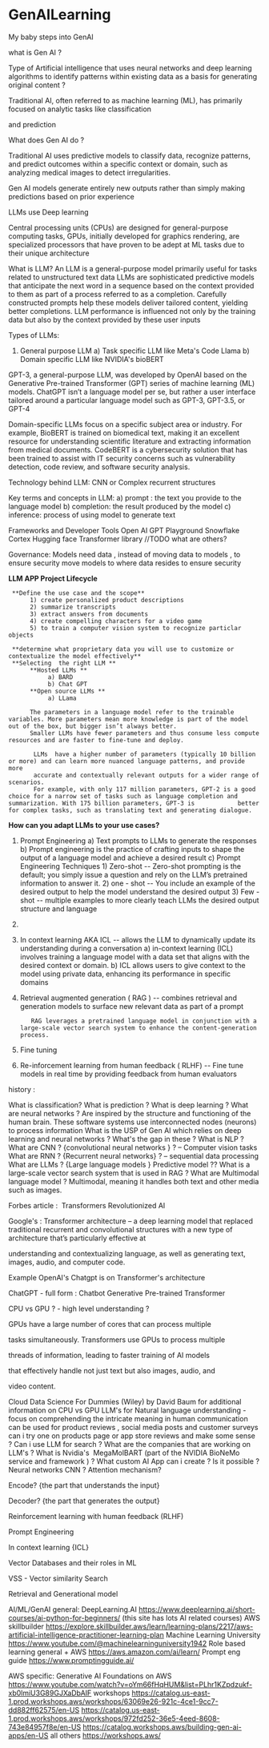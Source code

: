 # GenAILearning
My baby steps into GenAI

what is Gen AI ?

Type of Artificial intelligence that uses neural networks and deep learning algorithms to identify patterns within existing data as a basis for generating original content ?

Traditional AI, often referred to as machine learning (ML), has primarily focused on analytic tasks like classification

and prediction

What does Gen AI do ?

Traditional AI uses predictive models to classify data, recognize patterns, and predict outcomes within a specific context or domain, such as analyzing medical images to detect irregularities. 

Gen AI models generate entirely new outputs rather than simply making predictions based on prior experience

LLMs use Deep learning 

Central processing units (CPUs) are designed for general-purpose computing tasks, GPUs, initially developed for graphics rendering, are specialized processors that have proven to be adept at ML tasks due to their unique architecture

What is LLM?
An LLM is a general-purpose model primarily useful for tasks related to unstructured text data
LLMs are sophisticated predictive models that anticipate the next word in a sequence based on the context provided to them as part of a process referred to as a completion. Carefully constructed prompts help these models deliver tailored content, yielding better completions. LLM performance is influenced not only by
the training data but also by the context provided by these user inputs

Types of LLMs:
1) General purpose LLM
     a) Task specific LLM like Meta's Code Llama
     b)  Domain specific LLM like NVIDIA's bioBERT

GPT-3, a general-purpose LLM, was developed by OpenAI based on the Generative Pre-trained Transformer (GPT) series of machine learning (ML) models. ChatGPT isn’t a language model
per se, but rather a user interface tailored around a particular language model such as GPT-3, GPT-3.5, or GPT-4 

Domain-specific LLMs focus on a specific subject area or industry. For example, BioBERT is trained on biomedical text, making it an excellent resource for understanding scientific literature
and extracting information from medical documents. CodeBERT is a cybersecurity solution that has been trained to assist with IT security concerns such as vulnerability detection, code review,
and software security analysis. 

Technology behind LLM: CNN or Complex recurrent structures

Key terms and concepts in LLM:
a) prompt : the text you provide to the language model
b) completion: the result produced by the model
c) inference: process of using model to generate text

  Frameworks and Developer Tools
  Open AI GPT Playground
  Snowflake Cortex
  Hugging face Transformer library 
  //TODO what are others?

Governance: Models need data , instead of moving data to models , to ensure security move models to where data resides to ensure security

**LLM APP Project Lifecycle**
     
     **Define the use case and the scope**
          1) create personalized product descriptions
          2) summarize transcripts
          3) extract answers from documents
          4) create compelling characters for a video game 
          5) to train a computer vision system to recognize particlar objects

     **determine what proprietary data you will use to customize or contextualize the model effectively**
     **Selecting  the right LLM **
          **Hosted LLMs **
               a) BARD
               b) Chat GPT
          **Open source LLMs **
               a) LLama

          The parameters in a language model refer to the trainable variables. More parameters mean more knowledge is part of the model out of the box, but bigger isn’t always better. 
          Smaller LLMs have fewer parameters and thus consume less compute resources and are faster to fine-tune and deploy.

           LLMs  have a higher number of parameters (typically 10 billion or more) and can learn more nuanced language patterns, and provide more
           accurate and contextually relevant outputs for a wider range of scenarios.
           For example, with only 117 million parameters, GPT-2 is a good choice for a narrow set of tasks such as language completion and summarization. With 175 billion parameters, GPT-3 is            better for complex tasks, such as translating text and generating dialogue.


**How can you adapt LLMs to your use cases?**

1) Prompt Engineering
          a) Text prompts to LLMs to generate the responses
          b) Prompt engineering is the practice of crafting inputs to shape the output of a language model and achieve a desired result
          c) Prompt Engineering Techniques
                  1) Zero-shot -- Zero-shot prompting is the default; you simply issue a question and rely on the LLM’s pretrained information to answer it.
                  2) one - shot -- You include an example of the desired output to help the model understand the desired output
                  3) Few - shot -- multiple examples to more clearly teach LLMs the desired output structure and language

3)
4) In context learning AKA ICL -- allows the LLM to dynamically update its understanding during a conversation
             a)  in-context learning (ICL) involves training a language model with a data set that aligns with the desired context or domain.
             b) ICL allows users to give context to the model using private data, enhancing its performance in specific domains
6) Retrieval augmented generation ( RAG ) -- combines retrieval and generation models to surface new relevant data as part  of a prompt

          RAG leverages a pretrained language model in conjunction with a large-scale vector search system to enhance the content-generation process. 
8) Fine tuning
9) Re-inforcement learning from human feedback ( RLHF) -- Fine tune models in real time by providing feedback from human evaluators


history :

What is classification?
What is prediction ?
What is deep learning ?
What are neural networks ?
Are inspired by the structure and functioning of the human brain. These software systems use interconnected nodes (neurons) to process information
What is the USP of Gen AI which relies on deep learning and neural networks ? What's the gap in these ?
What is NLP ?
What are CNN ? {convolutional neural networks } ? – Computer vision tasks
What are RNN ? {Recurrent neural networks} ? – sequential data processing 
What are LLMs ? {Large language models }
Predictive model ??
What is a large-scale vector search system that is used in RAG ?
What are Multimodal language model ?
  Multimodal, meaning it handles both text and other media such as images.
  
Forbes article :  Transformers Revolutionized AI

Google's : Transformer architecture – a deep learning model that replaced traditional recurrent and convolutional structures with a new type of architecture that’s particularly effective at

understanding and contextualizing language, as well as generating text, images, audio, and computer code.

Example OpenAI's Chatgpt is on Transformer's architecture 

ChatGPT - full form : Chatbot Generative Pre-trained Transformer

CPU vs GPU ? - high level understanding ?

GPUs have a large number of cores that can process multiple

tasks simultaneously. Transformers use GPUs to process multiple

threads of information, leading to faster training of AI models

that effectively handle not just text but also images, audio, and

video content.

Cloud Data Science For Dummies (Wiley) by David Baum for additional information on CPU vs GPU
LLM's for Natural language understanding - focus on comprehending the intricate meaning in human communication
can be used for product reviews , social media posts and customer surveys
can i try one on products page or app store reviews and make some sense ?
Can i use LLM for search ?
What are the companies that are working on LLM's ?
What is Nvidia's  MegaMolBART (part of the NVIDIA BioNeMo service and framework ) ?
What custom AI App can i create ? Is it possible ?
Neural networks
CNN ?
Attention mechanism?

Encode? {the part that understands the input}

Decoder? {the part that generates the output}

Reinforcement learning with human feedback (RLHF)

Prompt Engineering

In context learning {ICL}

Vector Databases and their roles in ML

VSS - Vector similarity Search

Retrieval and Generational model 

AI/ML/GenAI general:
DeepLearning.AI https://www.deeplearning.ai/short-courses/ai-python-for-beginners/ (this site has lots AI related courses)
AWS skillbuilder https://explore.skillbuilder.aws/learn/learning-plans/2217/aws-artificial-intelligence-practitioner-learning-plan
Machine Learning University https://www.youtube.com/@machinelearninguniversity1942
Role based learning general + AWS https://aws.amazon.com/ai/learn/
Prompt eng guide https://www.promptingguide.ai/ 


AWS specific:
Generative AI Foundations on AWS https://www.youtube.com/watch?v=oYm66fHqHUM&list=PLhr1KZpdzukf-xb0lmiU3G89GJXaDbAIF
workshops
https://catalog.us-east-1.prod.workshops.aws/workshops/63069e26-921c-4ce1-9cc7-dd882ff62575/en-US 
https://catalog.us-east-1.prod.workshops.aws/workshops/972fd252-36e5-4eed-8608-743e84957f8e/en-US
https://catalog.workshops.aws/building-gen-ai-apps/en-US
all others https://workshops.aws/ 


